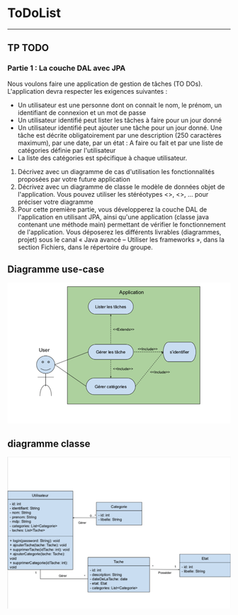 # ToDoList

-----------------

## TP TODO 
### Partie 1 : La couche DAL avec JPA
Nous voulons faire une application de gestion de tâches (TO DOs). L'application devra respecter les exigences suivantes :
- Un utilisateur est une personne dont on connait le nom, le prénom, un identifiant de connexion et un mot de passe
- Un utilisateur identifié peut lister les tâches à faire pour un jour donné
- Un utilisateur identifié peut ajouter une tâche pour un jour donné. Une tâche est décrite obligatoirement par une description (250 caractères maximum), par une date, par un état : A faire ou fait et par une liste de catégories définie par l'utilisateur
- La liste des catégories est spécifique à chaque utilisateur.
1) Décrivez avec un diagramme de cas d'utilisation les fonctionnalités proposées par votre future application
2) Décrivez avec un diagramme de classe le modèle de données objet de l'application. Vous pouvez utiliser les stéréotypes <<Entity>>, <<Id>>, ... pour préciser votre diagramme
3) Pour cette première partie, vous développerez la couche DAL de l'application en utilisant JPA, ainsi qu'une application (classe java contenant une méthode main) permettant de vérifier le fonctionnement de l'application.
Vous déposerez les différents livrables (diagrammes, projet) sous le canal « Java avancé – Utiliser les frameworks », dans la section Fichiers, dans le répertoire du groupe.

## Diagramme use-case
![use-case](images/use-case.png)

## diagramme classe
![Entity](images/entity.png)

